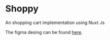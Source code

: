 # Shoppy

An shopping cart implementation using Nuxt Js

The figma desing can be found <a href="https://www.figma.com/design/jJyofanfY5FyjdxCIlY8fi/Phone-shop?node-id=179%3A1445&t=twZMjwnqJEkhD4jV-1">here</a>.
